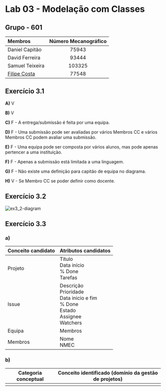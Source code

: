 # Lab 03 - Modelação com Classes

## Grupo - **601**

|   Membros                     | Número Mecanográfico  |
|   :-                          |   :-:                |
| Daniel Capitão | 75943 |
| David Ferreira | 93444 |
| Samuel Teixeira | 103325 |
| <u>Filipe Costa</u> | 77548 |

## Exercício 3.1

**A)** V

**B)** V

**C)** F - A entrega/submissão é feita por uma equipa.

**D)** F - Uma submissão pode ser avaliadas por vários Membros CC e vários Membros CC podem avaliar uma submissão.

**E)** F - Uma equipa pode ser composta por vários alunos, mas pode apenas pertencer a uma instituição.

**F)** F - Apenas a submissão está limitada a uma linguagem.

**G)** F - Não existe uma definição para capitão de equipa no diagrama.

**H)** V - Se Membro CC se poder definir como docente.

<div style="page-break-after: always;"></div>

## Exercício 3.2

![ex3_2-diagram]()

<div style="page-break-after: always;"></div>

## Exercício 3.3

### a)

| Conceito candidato | Atributos candidatos |
| - | - |
| Projeto | Titulo <br> Data início <br> % Done <br> Tarefas|
| Issue | Descrição <br> Prioridade <br> Data inicio e fim <br> % Done <br> Estado <br> Assignee <br> Watchers |
| Equipa | Membros |
| Membros | Nome <br> NMEC |

### b)

| Categoria conceptual | Conceito identificado (domínio da gestão de projetos) |
| - | - |
|  |  |

<div style="page-break-after: always;"></div>
